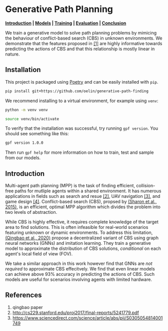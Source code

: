 # Generative Path Planning

**[Introduction](#introduction) | [Models](#models) | [Training](#training) | [Evaluation](#evaluation) | [Conclusion](#conclusion)**

We train a generative model to solve path planning problems by mimicing the behaviour of conflict-based search (CBS) in unknown environments. We demonstrate that the features proposed in [[1]](#) are highly informative towards predicting the actions of CBS and that this relationship is mostly linear in nature.


## Installation

This project is packaged using [Poetry](https://python-poetry.org/) and can be easily installed with `pip`.

```sh
pip install git+https://github.com/oelin/generative-path-finding
```

We recommend installing to a virtual environment, for example using `venv`:

```sh
python -m venv venv

source venv/bin/activate
```

To verify that the installation was successful, try running `gpf version`. You should see something like this:

```sh
gpf version 1.0.0
```

Then run `gpf help` for more information on how to train, test and sample from our models.


## Introduction

Multi-agent path planning (MPP) is the task of finding efficient, collision-free paths for mutliple agents within a shared environment. It has numerous applications in fields such as search and resue [[2]](#), UAV navigation [[3]](#), and game design [[4]](#). Conflict-based search (CBS), propsed by [(Sharon et al., 2015)](#), is an efficient, optimal MPP algorithm which divides the problem into two levels of abstraction.

While CBS is highly effective, it requires complete knowledge of the target area to find solutions. This is often infeasible for real-world scenarios featuring unknown or dynamic environments. To address this limitation, [(Qingbao et al., 2020)](#) propose a decentralized variant of CBS using graph neural networks (GNNs) and imitation learning. They train a generative model to approximate the distribution of CBS solutions, *conditional* on each agent's local field of view (FOV).

We take a similar approach in this work however find that GNNs are *not required* to approximate CBS effecitvely. We find that even linear models can achieve above 93% accuracy in predicting the actions of CBS. Such models are useful for scenarios involving agents with limited hardware.



## References
1. qingbao paper
2. http://cs229.stanford.edu/proj2017/final-reports/5241779.pdf
3. https://www.sciencedirect.com/science/article/abs/pii/S0305054814001749

